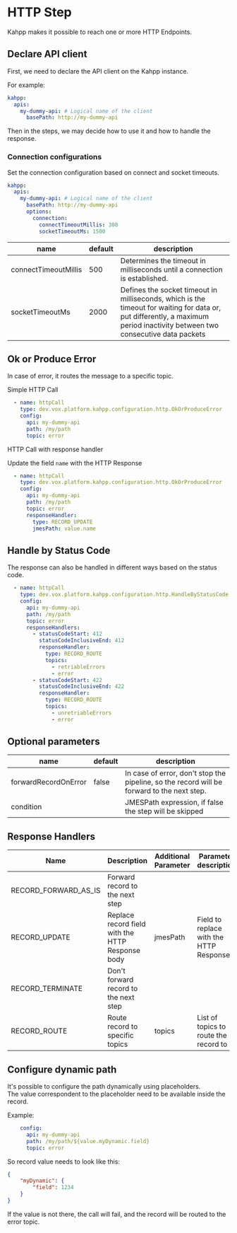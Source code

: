 # HTTP Step

Kahpp makes it possible to reach one or more HTTP Endpoints.  

## Declare API client

First, we need to declare the API client on the Kahpp instance.

For example:
```yaml
kahpp:
  apis:
    my-dummy-api: # Logical name of the client
      basePath: http://my-dummy-api
```
Then in the steps, we may decide how to use it and how to handle the response.

### Connection configurations

Set the connection configuration based on connect and socket timeouts.

```yaml
kahpp:
  apis:
    my-dummy-api: # Logical name of the client
      basePath: http://my-dummy-api
      options:
        connection:
          connectTimeoutMillis: 300
          socketTimeoutMs: 1500
```

| name                 | default | description                                                                                                                                                                 |
|----------------------|---------|-----------------------------------------------------------------------------------------------------------------------------------------------------------------------------|
| connectTimeoutMillis | 500     | Determines the timeout in milliseconds until a connection is established.                                                                                                   |
| socketTimeoutMs      | 2000    | Defines the socket timeout in milliseconds, which is the timeout for waiting for data or, put differently, a maximum period inactivity between two consecutive data packets |

## Ok or Produce Error
In case of error, it routes the message to a specific topic.

Simple HTTP Call
```yaml
  - name: httpCall
    type: dev.vox.platform.kahpp.configuration.http.OkOrProduceError
    config:
      api: my-dummy-api
      path: /my/path
      topic: error
```

HTTP Call with response handler

Update the field `name` with the HTTP Response
```yaml
  - name: httpCall
    type: dev.vox.platform.kahpp.configuration.http.OkOrProduceError
    config:
      api: my-dummy-api
      path: /my/path
      topic: error
      responseHandler:
        type: RECORD_UPDATE
        jmesPath: value.name
```

## Handle by Status Code
The response can also be handled in different ways based on the status code.

```yaml
  - name: httpCall
    type: dev.vox.platform.kahpp.configuration.http.HandleByStatusCode
    config:
      api: my-dummy-api
      path: /my/path
      topic: error
      responseHandlers:
        - statusCodeStart: 412
          statusCodeInclusiveEnd: 412
          responseHandler:
            type: RECORD_ROUTE
            topics:
              - retriableErrors
              - error
        - statusCodeStart: 422
          statusCodeInclusiveEnd: 422
          responseHandler:
            type: RECORD_ROUTE
            topics:
              - unretriableErrors
              - error
```

## Optional parameters

| name                 | default | description                                                                                |
|----------------------|---------|--------------------------------------------------------------------------------------------|
| forwardRecordOnError | false   | In case of error, don't stop the pipeline, so the record will be forward to the next step. |
| condition            |         | JMESPath expression, if false the step will be skipped                                     |

## Response Handlers

| Name                 | Description                                      | Additional Parameter | Parameter description                   |
|----------------------|--------------------------------------------------|----------------------|-----------------------------------------|
| RECORD_FORWARD_AS_IS | Forward record to the next step                  |                      |                                         |
| RECORD_UPDATE        | Replace record field with the HTTP Response body | jmesPath             | Field to replace with the HTTP Response |
| RECORD_TERMINATE     | Don't forward record to the next step            |                      |                                         |
| RECORD_ROUTE         | Route record to specific topics                  | topics               | List of topics to route the record to   |

## Configure dynamic path

It's possible to configure the path dynamically using placeholders.  
The value correspondent to the placeholder need to be available inside the record.

Example:
```yaml
    config:
      api: my-dummy-api
      path: /my/path/${value.myDynamic.field}
      topic: error
```

So record value needs to look like this:
```json
{
    "myDynamic": {
        "field": 1234
    }
}
```

If the value is not there, the call will fail, and the record will be routed to the error topic.

